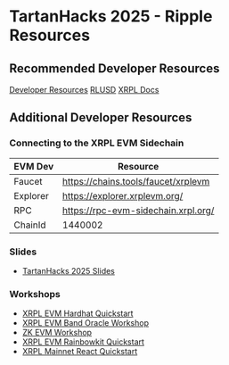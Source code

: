 # TartanHacks 2025 - Ripple Resources

## Recommended Developer Resources
[Developer Resources](https://linktr.ee/rippledevrel)
[RLUSD](https://tryrlusd.com/)
[XRPL Docs](https://xrpl.org/)


## Additional Developer Resources

### Connecting to the XRPL EVM Sidechain
|EVM Dev|Resource|
|---|---|
|Faucet|https://chains.tools/faucet/xrplevm|
|Explorer|https://explorer.xrplevm.org/|
|RPC|https://rpc-evm-sidechain.xrpl.org/|
|ChainId|1440002|


### Slides
- [TartanHacks 2025 Slides](slides/TartanHacks2025.pdf)

### Workshops
- [XRPL EVM Hardhat Quickstart](https://github.com/maximedgr/xrpl-evm-quickstart-hardhat)
- [XRPL EVM Band Oracle Workshop](https://github.com/hazardcookie/Band-Oracle-Foundry-Workshop/tree/main)
- [ZK EVM Workshop](https://github.com/maximedgr/zk-xrpl-evm-workshop)
- [XRPL EVM Rainbowkit Quickstart](https://github.com/maximedgr/xrpl-evm-quickstart-rainbowkit)
- [XRPL Mainnet React Quickstart](https://github.com/maximedgr/xrpl-quickstart-react-crossmark)
